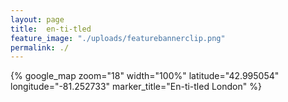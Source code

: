 ```yaml
---
layout: page
title:  en-ti-tled
feature_image: "./uploads/featurebannerclip.png"
permalink: ./
---
```

{% google_map
   zoom="18"
   width="100%"
   latitude="42.995054"
   longitude="-81.252733"
   marker_title="En-ti-tled London"
%}
